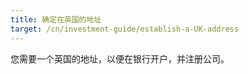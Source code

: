 ```yaml
---
title: 确定在英国的地址
target: /cn/investment-guide/establish-a-UK-address
---
```


您需要一个英国的地址，以便在银行开户，并注册公司。